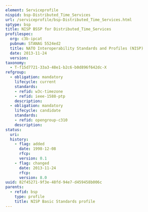 ```yaml
---
element: Serviceprofile
nispid: bsp-Distributed_Time_Services
url: /serviceprofile/bsp-Distributed_Time_Services.html
sptype: bsp
title: NISP BSSP for Distributed_Time_Services
profilespec:
  org: c3b-ipcat
  pubnum: STANAG 5524ed2
  title: NATO Interoperability Standards and Profiles (NISP)
  date: 2013-11-24
  version: 
taxonomy:
  - T-f15d7721-33a3-48e1-b2c6-b0d896f642dc-X
refgroup:
  - obligation: mandatory
    lifecycle: current
    standards: 
    - refid: w3c-timezone
    - refid: ieee-1588-ptp
    description: 
  - obligation: mandatory
    lifecycle: candidate
    standards: 
    - refid: opengroup-c310
    description: 
status:
  uri: 
  history: 
    - flag: added
      date: 1998-12-08
      rfcp: 
      version: 0.1
    - flag: changed
      date: 2013-11-24
      rfcp: 
      version: 8.0
uuid: 82f45271-9f3e-48fd-94e7-d459458b006c
parents:
  - refid: bsp
    type: profile
    title: NISP Basic Standards profile
---
```

